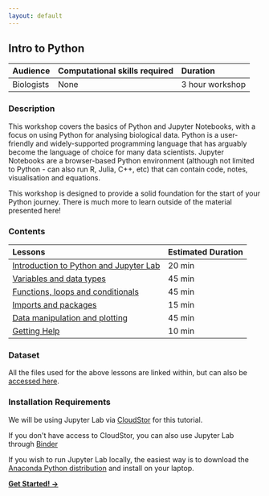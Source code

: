```yaml
---
layout: default
---
```

## Intro to Python

| Audience | Computational skills required | Duration |
:----------|:----------|:----------|
| Biologists | None | 3 hour workshop |

### Description

This workshop covers the basics of Python and Jupyter Notebooks, with a focus on using Python for analysing biological data. Python is a user-friendly and widely-supported programming language that has arguably become the language of choice for many data scientists. Jupyter Notebooks are a browser-based Python environment (although not limited to Python - can also run R, Julia, C++, etc) that can contain code, notes, visualisation and equations.

This workshop is designed to provide a solid foundation for the start of your Python journey. There is much more to learn outside of the material presented here!

### Contents

| Lessons            | Estimated Duration |
|:------------------------|:----------|
|[Introduction to Python and Jupyter Lab](https://andrewguy.github.io/training/workshops/Intro_to_Python/lessons/01_Intro-to-Python) | 20 min |
|[Variables and data types](https://andrewguy.github.io/training/workshops/Intro_to_Python/lessons/02_variables-and-data-types) | 45 min |
|[Functions, loops and conditionals](https://andrewguy.github.io/training/workshops/Intro_to_Python/lessons/03_functions-loops-and-conditionals) | 45 min |
|[Imports and packages](https://andrewguy.github.io/training/workshops/Intro_to_Python/lessons/04_imports-and-packages) | 15 min |
|[Data manipulation and plotting](https://andrewguy.github.io/training/workshops/Intro_to_Python/lessons/05_data-manipulation-and-plotting) | 45 min |
|[Getting Help](https://andrewguy.github.io/training/workshops/Intro_to_Python/lessons/06_getting-help) | 10 min |

### Dataset

All the files used for the above lessons are linked within, but can also be [accessed here](https://github.com/andrewguy/training/tree/master/workshops/Intro_to_Python/data).

### Installation Requirements

We will be using Jupyter Lab via [CloudStor](https://cloudstor.aarnet.edu.au) for this tutorial.

If you don't have access to CloudStor, you can also use Jupyter Lab through [Binder](https://jupyter.org/try)

If you wish to run Jupyter Lab locally, the easiest way is to download the [Anaconda Python distribution](https://www.anaconda.com/distribution/) and install on your laptop.

[**Get Started! &#8594;**](https://andrewguy.github.io/training/workshops/Intro_to_Python/lessons/01_Intro-to-Python)